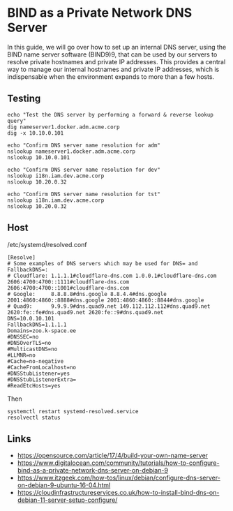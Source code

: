 # BIND as a Private Network DNS Server

In this guide, we will go over how to set up an internal DNS server, 
using the BIND name server software (BIND9)9, 
that can be used by our servers to resolve private hostnames and private IP addresses. 
This provides a central way to manage our internal hostnames and private IP addresses, 
which is indispensable when the environment expands to more than a few hosts.

## Testing

    echo "Test the DNS server by performing a forward & reverse lookup query"
    dig nameserver1.docker.adm.acme.corp
    dig -x 10.10.0.101
    
    echo "Confirm DNS server name resolution for adm"
    nslookup nameserver1.docker.adm.acme.corp
    nslookup 10.10.0.101
    
    echo "Confirm DNS server name resolution for dev"
    nslookup i18n.iam.dev.acme.corp
    nslookup 10.20.0.32
    
    echo "Confirm DNS server name resolution for tst"
    nslookup i18n.iam.dev.acme.corp
    nslookup 10.20.0.32

## Host

/etc/systemd/resolved.conf

    [Resolve]
    # Some examples of DNS servers which may be used for DNS= and FallbackDNS=:
    # Cloudflare: 1.1.1.1#cloudflare-dns.com 1.0.0.1#cloudflare-dns.com 2606:4700:4700::1111#cloudflare-dns.com 2606:4700:4700::1001#cloudflare-dns.com
    # Google:     8.8.8.8#dns.google 8.8.4.4#dns.google 2001:4860:4860::8888#dns.google 2001:4860:4860::8844#dns.google
    # Quad9:      9.9.9.9#dns.quad9.net 149.112.112.112#dns.quad9.net 2620:fe::fe#dns.quad9.net 2620:fe::9#dns.quad9.net
    DNS=10.0.10.101
    FallbackDNS=1.1.1.1
    Domains=zoo.k-space.ee
    #DNSSEC=no
    #DNSOverTLS=no
    #MulticastDNS=no
    #LLMNR=no
    #Cache=no-negative
    #CacheFromLocalhost=no
    #DNSStubListener=yes
    #DNSStubListenerExtra=
    #ReadEtcHosts=yes

Then

    systemctl restart systemd-resolved.service
    resolvectl status

## Links

- https://opensource.com/article/17/4/build-your-own-name-server
- https://www.digitalocean.com/community/tutorials/how-to-configure-bind-as-a-private-network-dns-server-on-debian-9
- https://www.itzgeek.com/how-tos/linux/debian/configure-dns-server-on-debian-9-ubuntu-16-04.html
- https://cloudinfrastructureservices.co.uk/how-to-install-bind-dns-on-debian-11-server-setup-configure/
